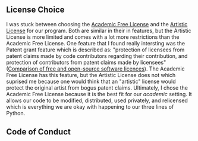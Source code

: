 ## License Choice ##

I was stuck between choosing the [Academic Free License](https://opensource.org/licenses/AFL-3.0) and the [Artistic License](https://opensource.org/licenses/artistic-license-2.0) for our program. Both are similar in their in features, but the Artistic License is more limited and comes with a lot more restrictions than the Academic Free License. One feature that I found really intersting was the Patent grant feature which is described as: "protection of licensees from patent claims made by code contributors regarding their contribution, and protection of contributors from patent claims made by licensees" ([Comparison of free and open-source software licences](https://en.wikipedia.org/wiki/Comparison_of_free_and_open-source_software_licences#General_comparison)). The Academic Free License has this feature, but the Artistic License does not which suprised me because one would think that an "artistic" license would protect the original artist from bogus patent claims. Ultimately, I chose the Academic Free License because it is the best fit for our *academic* setting. It allows our code to be modified, distributed, used privately, and relicensed which is everything we are okay with happening to our three lines of Python.


## Code of Conduct ##
